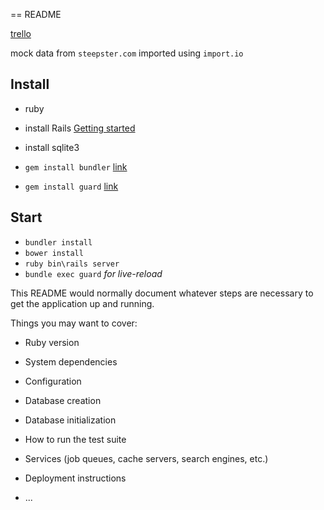 == README

[trello](https://trello.com/b/BXED0kAR)

mock data from `steepster.com`
imported using `import.io`

Install
-------

- ruby []()
- install Rails [Getting started](http://guides.rubyonrails.org/getting_started.html)
- install sqlite3 []()

- `gem install bundler` [link](http://bundler.io/)
- `gem install guard` [link](https://github.com/guard/guard)

Start
-----

- `bundler install`
- `bower install`
- `ruby bin\rails server`
- `bundle exec guard` *for live-reload*

This README would normally document whatever steps are necessary to get the
application up and running.

Things you may want to cover:

* Ruby version

* System dependencies

* Configuration

* Database creation

* Database initialization

* How to run the test suite

* Services (job queues, cache servers, search engines, etc.)

* Deployment instructions

* ...
